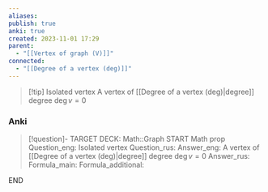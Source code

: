 ```yaml
---
aliases: 
publish: true
anki: true
created: 2023-11-01 17:29
parent:
  - "[[Vertex of graph (V)]]"
connected:
  - "[[Degree of a vertex (deg)]]"
---
```

> [!tip] Isolated vertex
> A vertex of [[Degree of a vertex (deg)|degree]] degree ${} \deg v = 0 {}$

### Anki
> [!question]-
TARGET DECK: Math::Graph
START
Math prop
Question_eng: Isolated vertex
Question_rus: 
Answer_eng: A vertex of [[Degree of a vertex (deg)|degree]] degree ${} \deg v = 0 {}$
Answer_rus: 
Formula_main: 
Formula_additional:
<!--ID: 1699132208101-->
END













